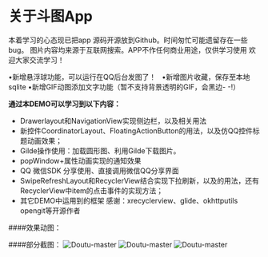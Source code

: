 # 关于斗图App
 本着学习的心态现已把app 源码开源放到Github。时间匆忙可能遗留存在一些bug。
图片内容均来源于互联网搜索。APP不作任何商业用途，仅供学习使用 欢迎大家交流学习！

   •新增悬浮球功能，可以运行在QQ后台发图了！
   •新增图片收藏，保存至本地sqlite
   •新增GIF动图添加文字功能（暂不支持背景透明的GIF，会黑边- -!）
   
   **通过本DEMO可以学习到以下内容：**

* Drawerlayout和NavigationView实现侧边栏，以及相关用法
* 新控件CoordinatorLayout、FloatingActionButton的用法，以及仿QQ控件标题动画效果；
* Gilde操作使用：加载圆形图、利用Gilde下载图片。
* popWindow+属性动画实现的通知效果
* QQ 微信SDK 分享使用、直接调用微信QQ分享界面
* SwipeRefreshLayout和RecyclerView结合实现下拉刷新，以及的用法，还有RecyclerView中item的点击事件的实现方法；
* 其它DEMO中运用到的框架
   感谢：xrecyclerview、glide、okhttputils opengit等开源作者

####效果动图：

####部分截图：
![Doutu-master](https://github.com/yezihengok/Doutu-master/screenshots/device-2016-11-15-162723.png)
![Doutu-master](https://github.com/yezihengok/Doutu-master/screenshots/device-2016-11-15-164034.png)
![Doutu-master](https://github.com/yezihengok/Doutu-master/screenshots/device-2016-11-15-164232.png)
 
